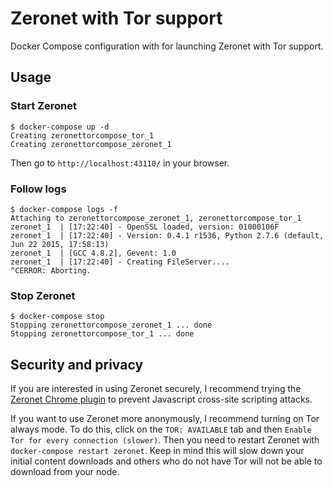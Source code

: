 # Zeronet with Tor support

Docker Compose configuration with for launching Zeronet with Tor support.

## Usage

### Start Zeronet
```
$ docker-compose up -d
Creating zeronettorcompose_tor_1
Creating zeronettorcompose_zeronet_1
```

Then go to `http://localhost:43110/` in your browser.

### Follow logs
```
$ docker-compose logs -f
Attaching to zeronettorcompose_zeronet_1, zeronettorcompose_tor_1
zeronet_1  | [17:22:40] - OpenSSL loaded, version: 01000106F
zeronet_1  | [17:22:40] - Version: 0.4.1 r1536, Python 2.7.6 (default, Jun 22 2015, 17:58:13)
zeronet_1  | [GCC 4.8.2], Gevent: 1.0
zeronet_1  | [17:22:40] - Creating FileServer....
^CERROR: Aborting.
```

### Stop Zeronet
```
$ docker-compose stop
Stopping zeronettorcompose_zeronet_1 ... done
Stopping zeronettorcompose_tor_1 ... done
```

## Security and privacy

If you are interested in using Zeronet securely, I recommend trying the [Zeronet Chrome plugin](https://github.com/dmp1ce/zeronet-protocol-crx) to prevent Javascript cross-site scripting attacks. 

If you want to use Zeronet more anonymously, I recommend turning on Tor always mode. To do this, click on the `TOR: AVAILABLE` tab and then `Enable Tor for every connection (slower)`. Then you need to restart Zeronet with `docker-compose restart zeronet`.  Keep in mind this will slow down your initial content downloads and others who do not have Tor will not be able to download from your node.
